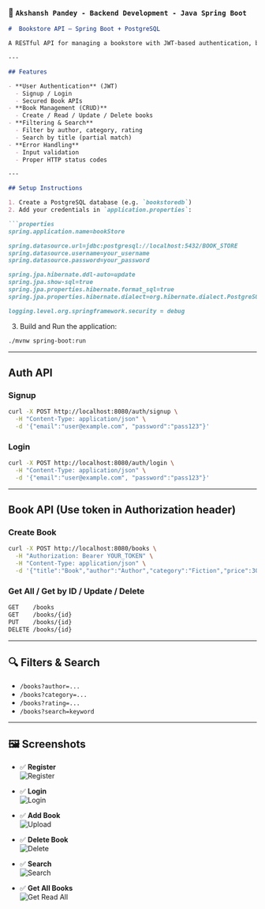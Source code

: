 ### 📄 `Akshansh Pandey - Backend Development - Java Spring Boot`

```markdown
#  Bookstore API – Spring Boot + PostgreSQL

A RESTful API for managing a bookstore with JWT-based authentication, built using Java, Spring Boot, and PostgreSQL.

---

## Features

- **User Authentication** (JWT)
  - Signup / Login
  - Secured Book APIs
- **Book Management (CRUD)**
  - Create / Read / Update / Delete books
- **Filtering & Search**
  - Filter by author, category, rating
  - Search by title (partial match)
- **Error Handling**
  - Input validation
  - Proper HTTP status codes

---

## Setup Instructions

1. Create a PostgreSQL database (e.g. `bookstoredb`)
2. Add your credentials in `application.properties`:

```properties
spring.application.name=bookStore

spring.datasource.url=jdbc:postgresql://localhost:5432/BOOK_STORE
spring.datasource.username=your_username
spring.datasource.password=your_password

spring.jpa.hibernate.ddl-auto=update
spring.jpa.show-sql=true
spring.jpa.properties.hibernate.format_sql=true
spring.jpa.properties.hibernate.dialect=org.hibernate.dialect.PostgreSQLDialect

logging.level.org.springframework.security = debug
```

3. Build and Run the application:
```bash
./mvnw spring-boot:run
```

---

##  Auth API

### Signup
```bash
curl -X POST http://localhost:8080/auth/signup \
  -H "Content-Type: application/json" \
  -d '{"email":"user@example.com", "password":"pass123"}'
```

### Login
```bash
curl -X POST http://localhost:8080/auth/login \
  -H "Content-Type: application/json" \
  -d '{"email":"user@example.com", "password":"pass123"}'
```

---

##  Book API (Use token in Authorization header)

### Create Book
```bash
curl -X POST http://localhost:8080/books \
  -H "Authorization: Bearer YOUR_TOKEN" \
  -H "Content-Type: application/json" \
  -d '{"title":"Book","author":"Author","category":"Fiction","price":300,"rating":4.5,"publishedDate":"2023-01-01"}'
```

### Get All / Get by ID / Update / Delete
```bash
GET    /books
GET    /books/{id}
PUT    /books/{id}
DELETE /books/{id}
```

---

## 🔍 Filters & Search

- `/books?author=...`
- `/books?category=...`
- `/books?rating=...`
- `/books?search=keyword`

---

## 🖼️ Screenshots

- ✅ **Register**  
  ![Register](https://github.com/user-attachments/assets/8cc0d1dd-e18b-4403-8a05-fa1e865d13e4)

- ✅ **Login**  
  ![Login](https://github.com/user-attachments/assets/9707467e-845a-41f5-ae5b-57675fc383cf)

- ✅ **Add Book**  
  ![Upload](https://github.com/user-attachments/assets/6f81138b-5252-49c9-94ba-01512fd2cfd4)

- ✅ **Delete Book**  
  ![Delete](https://github.com/user-attachments/assets/75363763-1445-4279-bc43-02742255f3a6)

- ✅ **Search**  
  ![Search](https://github.com/user-attachments/assets/f5ae4bd9-6940-47c6-b695-f712a495cd51)

- ✅ **Get All Books**  
  ![Get Read All](https://github.com/user-attachments/assets/f51436b7-b77e-4aba-a1d7-196fa06c57cc)


